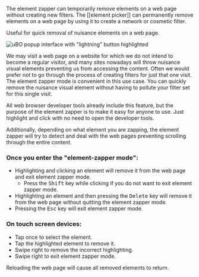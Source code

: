 The element zapper can temporarily remove elements on a web page without creating new filters. The [[element picker]] can permanently remove elements on a web page by using it to create a network or cosmetic filter.

Useful for quick removal of nuisance elements on a web page.

![uBO popup interface with "lightning" button highlighted](https://user-images.githubusercontent.com/585534/90419472-9cd91a00-e084-11ea-94ef-91be749a0fdb.png)

We may visit a web page on a website for which we do not intend to become a regular visitor, and many sites nowadays will throw nuisance visual elements preventing us from accessing the content. Often we would prefer not to go through the process of creating filters for just that one visit. The element zapper mode is convenient in this use case. You can quickly remove the nuisance visual element without having to pollute your filter set for this single visit.

All web browser developer tools already include this feature, but the purpose of the element zapper is to make it easy for anyone to use. Just highlight and click with no need to open the developer tools.

Additionally, depending on what element you are zapping, the element zapper will try to detect and deal with the web pages preventing scrolling through the entire content.

### Once you enter the "element-zapper mode":

- Highlighting and clicking an element will remove it from the web page and exit element zapper mode.
    - Press the <kbd>Shift</kbd> key while clicking if you do not want to exit element zapper mode.
- Highlighting an element and then pressing the <kbd>Delete</kbd> key will remove it from the web page without quitting the element zapper mode.
- Pressing the <kbd>Esc</kbd> key will exit element zapper mode.

### On touch screen devices:

- Tap once to select the element.
- Tap the highlighted element to remove it.
- Swipe right to remove the incorrect highlighting.
- Swipe right to exit element zapper mode.

Reloading the web page will cause all removed elements to return.